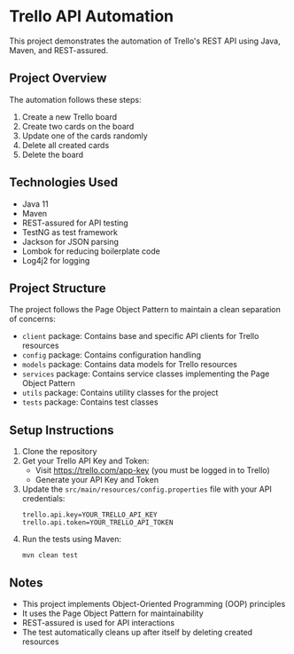 # Trello API Automation

This project demonstrates the automation of Trello's REST API using Java, Maven, and REST-assured.

## Project Overview

The automation follows these steps:
1. Create a new Trello board
2. Create two cards on the board
3. Update one of the cards randomly
4. Delete all created cards
5. Delete the board

## Technologies Used

- Java 11
- Maven
- REST-assured for API testing
- TestNG as test framework
- Jackson for JSON parsing
- Lombok for reducing boilerplate code
- Log4j2 for logging

## Project Structure

The project follows the Page Object Pattern to maintain a clean separation of concerns:

- `client` package: Contains base and specific API clients for Trello resources
- `config` package: Contains configuration handling
- `models` package: Contains data models for Trello resources
- `services` package: Contains service classes implementing the Page Object Pattern
- `utils` package: Contains utility classes for the project
- `tests` package: Contains test classes

## Setup Instructions

1. Clone the repository
2. Get your Trello API Key and Token:
   - Visit https://trello.com/app-key (you must be logged in to Trello)
   - Generate your API Key and Token
3. Update the `src/main/resources/config.properties` file with your API credentials:
   ```
   trello.api.key=YOUR_TRELLO_API_KEY
   trello.api.token=YOUR_TRELLO_API_TOKEN
   ```
4. Run the tests using Maven:
   ```
   mvn clean test
   ```

## Notes

- This project implements Object-Oriented Programming (OOP) principles
- It uses the Page Object Pattern for maintainability
- REST-assured is used for API interactions
- The test automatically cleans up after itself by deleting created resources

